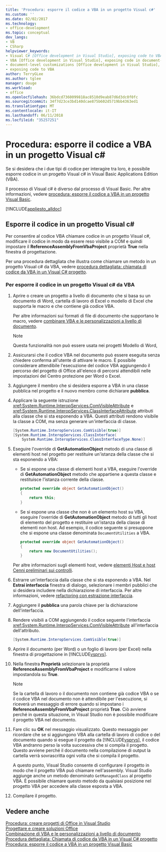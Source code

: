 ```yaml
---
title: 'Procedura: esporre il codice a VBA in un progetto Visual c#'
ms.custom: ''
ms.date: 02/02/2017
ms.technology:
- office-development
ms.topic: conceptual
dev_langs:
- VB
- CSharp
helpviewer_keywords:
- Visual C# [Office development in Visual Studio], exposing code to VBA
- VBA [Office development in Visual Studio], exposing code in document-level customizations
- document-level customizations [Office development in Visual Studio], exposing code
- exposing code to VBA
author: TerryGLee
ms.author: tglee
manager: douge
ms.workload:
- office
ms.openlocfilehash: 36bdcd7360099818ac8510d9eab87d6d3dc0f0fc
ms.sourcegitcommit: 34f7d23ce3bd140dcae875b602d5719bb4363ed1
ms.translationtype: MT
ms.contentlocale: it-IT
ms.lasthandoff: 06/11/2018
ms.locfileid: "35257251"
---
```

# <a name="how-to-expose-code-to-vba-in-a-visual-c-project"></a>Procedura: esporre il codice a VBA in un progetto Visual c#
  Se si desidera che i due tipi di codice per interagire tra loro, è possibile esporre codice in un progetto Visual c# in Visual Basic Applications Edition (VBA).  
  
 Il processo di Visual c# è diverso dal processo di Visual Basic. Per altre informazioni, vedere [procedura: esporre il codice a VBA in un progetto Visual Basic](../vsto/how-to-expose-code-to-vba-in-a-visual-basic-project.md).  
  
 [!INCLUDE[appliesto_alldoc](../vsto/includes/appliesto-alldoc-md.md)]  
  
## <a name="expose-code-in-a-visual-c-project"></a>Esporre il codice in un progetto Visual c#  
 Per consentire al codice VBA chiamare codice in un progetto Visual c#, modificare il codice in modo da essere reso visibile a COM e quindi impostare il **ReferenceAssemblyFromVbaProject** proprietà **True** nella finestra di progettazione.  
  
 Per una procedura dettagliata che illustra come chiamare un metodo in un progetto Visual c# da VBA, vedere [procedura dettagliata: chiamata di codice da VBA in un Visual C&#35; progetto](../vsto/walkthrough-calling-code-from-vba-in-a-visual-csharp-project.md).  
  
### <a name="to-expose-code-in-a-visual-c-project-to-vba"></a>Per esporre il codice in un progetto Visual c# da VBA  
  
1.  Aprire o creare un progetto a livello di documento che si basa su un documento di Word, cartella di lavoro di Excel o modello di Excel che supporta le macro e che contiene già codice VBA.  
  
     Per altre informazioni sui formati di file di documento che supportano le macro, vedere [combinare VBA e le personalizzazioni a livello di documento](../vsto/combining-vba-and-document-level-customizations.md).  
  
    > [!NOTE]  
    >  Questa funzionalità non può essere usata nei progetti Modello di Word,  
  
2.  Assicurarsi che il codice VBA nel documento può essere eseguita senza chiedere conferma all'utente di attivare le macro. È possibile considerare attendibile l'esecuzione del codice VBA aggiungendo il percorso del progetto di Office all'elenco di percorsi attendibili nelle impostazioni del Centro protezione per Word o Excel.  
  
3.  Aggiungere il membro che si desidera esporre a VBA in una classe pubblica nel progetto e il nuovo membro come dichiarare **pubblica**.  
  
4.  Applicare la seguente istruzione <xref:System.Runtime.InteropServices.ComVisibleAttribute> e <xref:System.Runtime.InteropServices.ClassInterfaceAttribute> attributi alla classe che si sta esponendo a VBA. Questi attributi rendono visibile la classe a COM, ma senza generare un'interfaccia di classe.  
  
    ```csharp  
    [System.Runtime.InteropServices.ComVisible(true)]  
    [System.Runtime.InteropServices.ClassInterface(  
        System.Runtime.InteropServices.ClassInterfaceType.None)]  
    ```  
  
5.  Eseguire l'override di **GetAutomationObject** metodo di una classe di elementi host nel progetto per restituire un'istanza della classe che si sta esponendo a VBA:  
  
    -   Se si espone una classe di elementi host a VBA, eseguire l'override di **GetAutomationObject** metodo che appartiene a questa classe e restituisce l'istanza corrente della classe.  
  
        ```csharp  
        protected override object GetAutomationObject()  
        {  
            return this;  
        }  
        ```  
  
    -   Se si espone una classe che non è un elemento host su VBA, eseguire l'override di **GetAutomationObject** metodo di tutti gli host di elemento del progetto e restituire un'istanza della classe di elementi non host. Ad esempio, il codice seguente si presuppone che si espone una classe denominata `DocumentUtilities` a VBA.  
  
        ```csharp  
        protected override object GetAutomationObject()  
        {  
            return new DocumentUtilities();  
        }  
        ```  
  
     Per altre informazioni sugli elementi host, vedere [elementi Host e host Cenni preliminari sui controlli](../vsto/host-items-and-host-controls-overview.md).  
  
6.  Estrarre un'interfaccia dalla classe che si sta esponendo a VBA. Nel **Estrai interfaccia** finestra di dialogo, selezionare i membri pubblici che si desidera includere nella dichiarazione di interfaccia. Per altre informazioni, vedere [refactoring con estrazione interfaccia](../ide/reference/extract-interface.md).
  
7.  Aggiungere il **pubblica** una parola chiave per la dichiarazione dell'interfaccia.  
  
8.  Rendere visibili a COM aggiungendo il codice seguente l'interfaccia <xref:System.Runtime.InteropServices.ComVisibleAttribute> all'interfaccia dell'attributo.  
  
    ```csharp  
    [System.Runtime.InteropServices.ComVisible(true)]  
    ```  
  
9. Aprire il documento (per Word) o un foglio di lavoro (per Excel) nella finestra di progettazione in [!INCLUDE[vsprvs](../sharepoint/includes/vsprvs-md.md)].  
  
10. Nella finestra **Proprietà** selezionare la proprietà **ReferenceAssemblyFromVbaProject** e modificarne il valore impostandola su **True**.  
  
    > [!NOTE]  
    >  Se la cartella di lavoro o il documento non contiene già codice VBA o se il codice VBA nel documento non è attendibile per l'esecuzione, si riceverà un messaggio di errore quando si impostano i **ReferenceAssemblyFromVbaProject** proprietà **True**. Ciò avviene perché in questa situazione, in Visual Studio non è possibile modificare il progetto VBA nel documento.  
  
11. Fare clic su **OK** nel messaggio visualizzato. Questo messaggio per ricordare che se si aggiungono VBA alla cartella di lavoro di codice o del documento quando si esegue il progetto da [!INCLUDE[vsprvs](../sharepoint/includes/vsprvs-md.md)], il codice VBA andranno perso la volta successiva che si compila il progetto. Questo avviene perché il documento nella compilazione di output la cartella verrà sovrascritta ogni volta che si compila il progetto.  
  
     A questo punto, Visual Studio consente di configurare il progetto in modo che il progetto VBA può chiamare nell'assembly. Visual Studio aggiunge anche un metodo denominato `GetManagedClass` al progetto VBA. È possibile chiamare questo metodo da qualsiasi posizione nel progetto VBA per accedere alla classe esposta a VBA.  
  
12. Compilare il progetto.  
  
## <a name="see-also"></a>Vedere anche  
 [Procedura: creare progetti di Office in Visual Studio](../vsto/how-to-create-office-projects-in-visual-studio.md)   
 [Progettare e creare soluzioni Office](../vsto/designing-and-creating-office-solutions.md)   
 [Combinazione di VBA e le personalizzazioni a livello di documento](../vsto/combining-vba-and-document-level-customizations.md)   
 [Procedura dettagliata: Chiamata di codice da VBA in un Visual C&#35; progetto](../vsto/walkthrough-calling-code-from-vba-in-a-visual-csharp-project.md)   
 [Procedura: esporre il codice a VBA in un progetto Visual Basic](../vsto/how-to-expose-code-to-vba-in-a-visual-basic-project.md)  
  
  